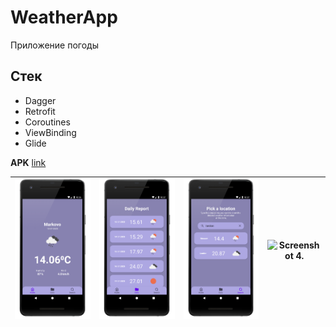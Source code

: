 # WeatherApp
Приложение погоды
## Стек
* Dagger
* Retrofit
* Coroutines
* ViewBinding
* Glide

**APK** <a href="https://github.com/binnyatoff/WeatherApp/tree/master/app/release/" target="_blank">link</a>


|![Screenshot 1.](./Screenshots/Screenshot_1.png) | ![Screenshot 2.](./Screenshots/Screenshot_2.png) |![Screenshot 3.](./Screenshots/Screenshot_3.png) |![Screenshot 4.](./Screenshots/Screenshot_4.png) |
|---|---|---|---|